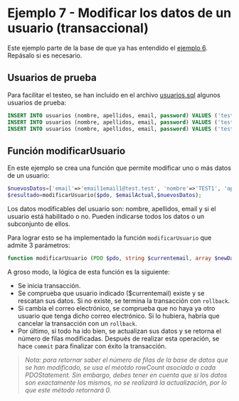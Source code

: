 # Ejemplo 7 - Modificar los datos de un usuario (transaccional)

Este ejemplo parte de la base de que ya has entendido el [ejemplo 6](../Ejemplo%206). Repásalo si es necesario.

## Usuarios de prueba

Para facilitar el testeo, se han incluido en el archivo [usuarios.sql](usuarios.sql) algunos usuarios de prueba:

```sql
INSERT INTO usuarios (nombre, apellidos, email, password) VALUES ('test1', 'testap1','email1@test.test',SHA2('testemail1@test.test',256));
INSERT INTO usuarios (nombre, apellidos, email, password) VALUES ('test2', 'testap2','email2@test.test',SHA2('testemail2@test.test',256));
INSERT INTO usuarios (nombre, apellidos, email, password) VALUES ('test3', 'testap3','email3@test.test',SHA2('testemail3@test.test',256));
```

## Función modificarUsuario

En este ejemplo se crea una función que permite modificar uno o más datos de un usuario:

```php
$nuevosDatos=['email'=>'email1email1@test.test', 'nombre'=>'TEST1', 'apellidos'=>'TESTAP1', 'habilitado'=>false];
$resultado=modificarUsuario($pdo, $emailActual,$nuevosDatos);
```
Los datos modificables del usuario son: nombre, apellidos, email y si el usuario está habilitado o no. Pueden indicarse todos los datos o un subconjunto de ellos.

Para lograr esto se ha implementado la función `modificarUsuario` que admite 3 parámetros:

```php
function modificarUsuario (PDO $pdo, string $currentemail, array $newData)
```
A groso modo, la lógica de esta función es la siguiente:

* Se inicia transacción.
* Se comprueba que usuario indicado ($currentemail) existe y se rescatan sus datos. Si no existe, se termina la transacción con `rollback`.
* Si cambia el correo electrónico, se comprueba que no haya ya otro usuario que tenga dicho correo electrónico. Si lo hubiera, habría que cancelar la transacción con un `rollback`.
* Por último, si todo ha ido bien, se actualizan sus datos y se retorna el número de filas modificadas. Después de realizar esta operación, se hace `commit` para finalizar con éxito la transacción.

>_Nota: para retornar saber el número de filas de la base de datos que se han modificado, se usa el méotdo rowCount asociado a cada PDOStatement. Sin embargo, debes tener en cuenta que si los datos son exactamente los mismos, no se realizará la actualización, por lo que este método retornará 0._

